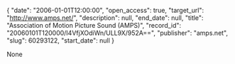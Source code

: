 {
  "date": "2006-01-01T12:00:00", 
  "open_access": true, 
  "target_url": "http://www.amps.net/", 
  "description": null, 
  "end_date": null, 
  "title": "Association of Motion Picture Sound (AMPS)", 
  "record_id": "20060101T120000/I4VfjXOdiWn/ULL9X/952A==", 
  "publisher": "amps.net", 
  "slug": 60293122, 
  "start_date": null
}

None